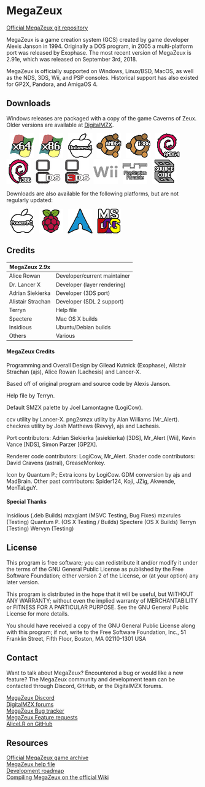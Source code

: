# MegaZeux
[Official MegaZeux git repository](https://github.com/AliceLR/megazeux)

MegaZeux is a game creation system (GCS) created by game developer Alexis Janson in 1994.
Originally a DOS program, in 2005 a multi-platform port was released by Exophase. The most
recent version of MegaZeux is 2.91e, which was released on September 3rd, 2018.

MegaZeux is officially supported on Windows, Linux/BSD, MacOS, as well as the NDS, 3DS, Wii,
and PSP consoles. Historical support has also existed for GP2X, Pandora, and AmigaOS 4.

## Downloads

Windows releases are packaged with a copy of the game Caverns of Zeux.
Older versions are available at [DigitalMZX](http://vault.digitalmzx.net/).

<!-- Download URLs. -->
[megazeux-w64]: http://vault.digitalmzx.net/download.php?latest=windows64
[megazeux-w32]: http://vault.digitalmzx.net/download.php?latest=windows32
[megazeux-dos]: http://vault.digitalmzx.net/download.php?latest=dos
[megazeux-osx]: http://vault.digitalmzx.net/download.php?latest=osx
[megazeux-ppc]: http://vault.digitalmzx.net/download.php?latest=osxppc
[megazeux-u64]: http://vault.digitalmzx.net/download.php?latest=ubuntu64
[megazeux-u32]: http://vault.digitalmzx.net/download.php?latest=ubuntu32
[megazeux-d64]: http://vault.digitalmzx.net/download.php?latest=debian64
[megazeux-d32]: http://vault.digitalmzx.net/download.php?latest=debian32
[megazeux-rpi]: http://vault.digitalmzx.net/download.php?latest=raspbian
[megazeux-nds]: http://vault.digitalmzx.net/download.php?latest=nds
[megazeux-3ds]: http://vault.digitalmzx.net/download.php?latest=3ds
[megazeux-wii]: http://vault.digitalmzx.net/download.php?latest=wii
[megazeux-psp]: http://vault.digitalmzx.net/download.php?latest=psp
[megazeux-src]: http://vault.digitalmzx.net/download.php?latest=src

<!-- Images for download links. -->
[arch-w64]: contrib/archicons/windows64.png "Windows x64"
[arch-w32]: contrib/archicons/windows32.png "Windows x86"
[arch-dos]: contrib/archicons/dos.png       "MS DOS (MZX 2.70)"
[arch-osx]: contrib/archicons/osx.png       "MacOS"
[arch-ppc]: contrib/archicons/osxppc.png    "Mac OS X (PowerPC)"
[arch-u64]: contrib/archicons/ubuntu64.png  "Ubuntu AMD64"
[arch-u32]: contrib/archicons/ubuntu32.png  "Ubuntu i386"
[arch-d64]: contrib/archicons/debian64.png  "Debian AMD64"
[arch-d32]: contrib/archicons/debian32.png  "Debian i386"
[arch-rpi]: contrib/archicons/raspbian.png  "Raspbian"
[arch-aur]: contrib/archicons/archlinux.png "Arch Linux (via AUR)"
[arch-nds]: contrib/archicons/nds.png       "Nintendo DS"
[arch-3ds]: contrib/archicons/3ds.png       "Nintendo 3DS"
[arch-wii]: contrib/archicons/wii.png       "Nintendo Wii"
[arch-psp]: contrib/archicons/psp.png       "PlayStation Portable"
[arch-src]: contrib/archicons/src.png       "Source code"

<!-- Displays the download links as images. -->
&nbsp; [![Windows x64         ][arch-w64]][megazeux-w64]
&nbsp; [![Windows x86         ][arch-w32]][megazeux-w32]
&nbsp; [![Mac OS X            ][arch-osx]][megazeux-osx]
&nbsp; [![Ubuntu AMD64        ][arch-u64]][megazeux-u64]
&nbsp; [![Ubuntu i386         ][arch-u32]][megazeux-u32]
&nbsp; [![Debian AMD64        ][arch-d64]][megazeux-d64]
&nbsp; [![Debian i386         ][arch-d32]][megazeux-d32]
&nbsp; [![Nintendo DS         ][arch-nds]][megazeux-nds]
&nbsp; [![Nintendo 3DS        ][arch-3ds]][megazeux-3ds]
&nbsp; [![Nintendo Wii        ][arch-wii]][megazeux-wii]
&nbsp; [![PlayStation Portable][arch-psp]][megazeux-psp]
&nbsp; [![Source code         ][arch-src]][megazeux-src]

Downloads are also available for the following platforms, but are not regularly updated:

&nbsp; [![Mac OS X (PowerPC)  ][arch-ppc]][megazeux-ppc]
&nbsp; [![Raspbian            ][arch-rpi]][megazeux-rpi]
&nbsp; [![Arch Linux (via AUR)][arch-aur]](https://aur.archlinux.org/packages/megazeux/)
&nbsp; [![MS DOS (MZX 2.70)   ][arch-dos]][megazeux-dos]

## Credits

| MegaZeux 2.9x     |                                  |
| ----------------- | -------------------------------- |
| Alice Rowan       | Developer/current maintainer     |
| Dr. Lancer X      | Developer (layer rendering)      |
| Adrian Siekierka  | Developer (3DS port)             |
| Alistair Strachan | Developer (SDL 2 support)        |
| Terryn            | Help file                        |
| Spectere          | Mac OS X builds                  |
| Insidious         | Ubuntu/Debian builds             |
| Others            | Various                          |

#### MegaZeux Credits

Programming and Overall Design by Gilead Kutnick (Exophase),
Alistair Strachan (ajs), Alice Rowan (Lachesis) and Lancer-X.

Based off of original program and source code by Alexis Janson.

Help file by Terryn.

Default SMZX palette by Joel Lamontagne (LogiCow).

ccv utility by Lancer-X.
png2smzx utility by Alan Williams (Mr_Alert).
checkres utility by Josh Matthews (Revvy), ajs and Lachesis.

Port contributors: Adrian Siekierka (asiekierka) [3DS],
Mr_Alert [Wii], Kevin Vance [NDS], Simon Parzer [GP2X].

Renderer code contributors: LogiCow, Mr_Alert.
Shader code contributors: David Cravens (astral), GreaseMonkey.

Icon by Quantum P.; Extra icons by LogiCow.
GDM conversion by ajs and MadBrain.
Other past contributors: Spider124, Koji, JZig, Akwende, MenTaLguY.

#### Special Thanks

Insidious (.deb Builds)
mzxgiant (MSVC Testing, Bug Fixes)
mzxrules (Testing)
Quantum P. (OS X Testing / Builds)
Spectere (OS X Builds)
Terryn (Testing)
Wervyn (Testing)

## License

This program is free software; you can redistribute it and/or
modify it under the terms of the GNU General Public License as
published by the Free Software Foundation; either version 2 of
the License, or (at your option) any later version.

This program is distributed in the hope that it will be useful,
but WITHOUT ANY WARRANTY; without even the implied warranty of
MERCHANTABILITY or FITNESS FOR A PARTICULAR PURPOSE.  See the GNU
General Public License for more details.

You should have received a copy of the GNU General Public License
along with this program; if not, write to the Free Software
Foundation, Inc., 51 Franklin Street, Fifth Floor, Boston, MA 02110-1301 USA

## Contact

Want to talk about MegaZeux? Encountered a bug or would like a new feature?
The MegaZeux community and development team can be contacted through Discord,
GitHub, or the DigitalMZX forums.

[MegaZeux Discord](https://discord.gg/XJCvb4P) <br/>
[DigitalMZX forums](http://digitalmzx.net/forums/) <br/>
[MegaZeux Bug tracker](http://www.digitalmzx.net/forums/index.php?app=tracker&showproject=4) <br/>
[MegaZeux Feature requests](http://www.digitalmzx.net/forums/index.php?app=tracker&showproject=9) <br/>
[AliceLR on GitHub](https://github.com/AliceLR) <br/>

## Resources

[Official MegaZeux game archive](http://vault.digitalmzx.net/) <br/>
[MegaZeux help file](http://vault.digitalmzx.net/help.php) <br/>
[Development roadmap](http://www.digitalmzx.net/forums/index.php?showtopic=15226) <br/>
[Compiling MegaZeux on the official Wiki](https://www.digitalmzx.net/wiki/index.php?title=Compiling)
